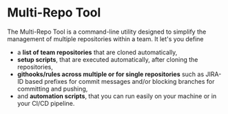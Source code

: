 # Multi-Repo Tool

The Multi-Repo Tool is a command-line utility designed to simplify the management of multiple repositories within a team. It let's you define
* a **list of team repositories** that are cloned automatically, 
* **setup scripts**, that are executed automatically, after cloning the repositories,
* **githooks/rules across multiple or for single repositories** such as JIRA-ID based prefixes for commit messages and/or blocking branches for committing and pushing,
* and **automation scripts**, that you can run easily on your machine or in your CI/CD pipeline.